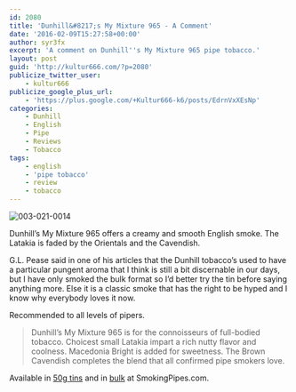 ```yaml
---
id: 2080
title: 'Dunhill&#8217;s My Mixture 965 - A Comment'
date: '2016-02-09T15:27:58+00:00'
author: syr3fx
excerpt: 'A comment on Dunhill''s My Mixture 965 pipe tobacco.'
layout: post
guid: 'http://kultur666.com/?p=2080'
publicize_twitter_user:
    - kultur666
publicize_google_plus_url:
    - 'https://plus.google.com/+Kultur666-k6/posts/EdrnVxXEsNp'
categories:
    - Dunhill
    - English
    - Pipe
    - Reviews
    - Tobacco
tags:
    - english
    - 'pipe tobacco'
    - review
    - tobacco
---
```


![003-021-0014](http://localhost:8080/wp-content/uploads/2016/02/003-021-0014.jpg)

Dunhill’s My Mixture 965 offers a creamy and smooth English smoke. The Latakia is faded by the Orientals and the Cavendish.

G.L. Pease said in one of his articles that the Dunhill tobacco’s used to have a particular pungent aroma that I think is still a bit discernable in our days, but I have only smoked the bulk format so I’d better try the tin before saying anything more. Else it is a classic smoke that has the right to be hyped and I know why everybody loves it now.

Recommended to all levels of pipers.

> Dunhill’s My Mixture 965 is for the connoisseurs of full-bodied tobacco. Choicest small Latakia impart a rich nutty flavor and coolness. Macedonia Bright is added for sweetness. The Brown Cavendish completes the blend that all confirmed pipe smokers love.

Available in [50g tins](https://www.smokingpipes.com/tobacco/by-maker/dunhill/moreinfo.cfm?product_id=278) and in [bulk](https://www.smokingpipes.com/tobacco/by-maker/dunhill/bulk/moreinfo.cfm?product_id=19050) at SmokingPipes.com.